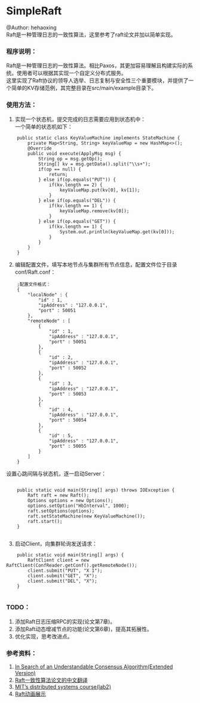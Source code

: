 SimpleRaft
====================	

@Author: hehaoxing   
Raft是一种管理日志的一致性算法，这里参考了raft论文并加以简单实现。   

### 程序说明：
Raft是一种管理日志的一致性算法。相比Paxos，其更加容易理解且构建实际的系统。使用者可以根据其实现一个自定义分布式服务。    
这里实现了Raft协议的领导人选举、日志复制与安全性三个重要模块，并提供了一个简单的KV存储范例，其完整目录在src/main/example目录下。       

### 使用方法：

1. 实现一个状态机，提交完成的日志需要应用到状态机中：    
一个简单的状态机如下：    
```
	public static class KeyValueMachine implements StateMachine {	
		private Map<String, String> keyValueMap = new HashMap<>();
		@Override
		public void execute(ApplyMsg msg) {
			String op = msg.getOp();
			String[] kv = msg.getData().split("\\s+");
			if(op == null) {
				return;
			} else if(op.equals("PUT")) {
				if(kv.length == 2) {
					keyValueMap.put(kv[0], kv[1]);
				}
			} else if(op.equals("DEL")) {
				if(kv.length == 1) {
					keyValueMap.remove(kv[0]);
				}
			} else if(op.equals("GET")) {
				if(kv.length == 1) {
					System.out.println(keyValueMap.get(kv[0]));
				}
			}
		}
	}
```

2. 编辑配置文件，填写本地节点与集群所有节点信息，配置文件位于目录conf/Raft.conf：    

```
	;配置文件格式：
	{
		"localNode" : {
			"id" : 1,
			"ipAddress" : "127.0.0.1",
			"port" : 50051
		},
		"remoteNode" : [
			{
				"id" : 1,
				"ipAddress" : "127.0.0.1",
				"port" : 50051
			},
			{
				"id" : 2,
				"ipAddress" : "127.0.0.1",
				"port" : 50052
			},
			{
				"id" : 3,
				"ipAddress" : "127.0.0.1",
				"port" : 50053
			},
			{
				"id" : 4,
				"ipAddress" : "127.0.0.1",
				"port" : 50054
			},
			{
				"id" : 5,
				"ipAddress" : "127.0.0.1",
				"port" : 50055
			}
		]
	}
```

设置心跳间隔与状态机，逐一启动Server：    
```

    public static void main(String[] args) throws IOException {
        Raft raft = new Raft();
        Options options = new Options();
        options.setOption("HbInterval", 1000);
        raft.setOptions(options);
        raft.setStateMachine(new KeyValueMachine());
        raft.start();
    }
    
```
3. 启动Client，向集群轮询发送请求：    
```
	public static void main(String[] args) {
		RaftClient client = new RaftClient(ConfReader.getConf().getRemoteNode());
		client.submit("PUT", "X 1");
		client.submit("GET", "X");
		client.submit("DEL", "X");
	}   
	
```

### TODO：
1. 添加Raft日志压缩RPC的实现(论文第7章)。    
2. 添加Raft动态增减节点的功能(论文第6章)，提高其拓展性。    
3. 优化实现，思考改进点。   

### 参考资料：
1. [In Search of an Understandable Consensus Algorithm(Extended Version)](https://ramcloud.atlassian.net/wiki/download/attachments/6586375/raft.pdf)    
2. [Raft一致性算法论文的中文翻译](https://github.com/maemual/raft-zh_cn/blob/master/raft-zh_cn.md)    
3. [MIT’s distributed systems course(lab2)](http://pdos.csail.mit.edu/6.824/)    
4. [Raft动画展示](http://thesecretlivesofdata.com/raft/)    
